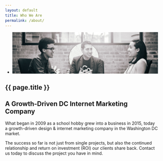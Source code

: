 ```yaml
---
layout: default
title: Who We Are
permalink: /about/
---
```


<section class="hero-slider">
  <div class="flash-gallery-wrapper">
    <ul class="flash-gallery bx-slider">
      <li><img src="/assets/images/about-suego.jpg" alt="group meeting" alt="About Us"/></li>
    </ul> 
  </div> 
</section>

<section class="content active">
  <h1 class="page-title">{{ page.title }}</h1>
  <h2>A Growth-Driven DC Internet Marketing Company</h2>
  <p>What began in 2009 as a school hobby grew into a business in 2015, today a growth-driven design &amp; internet marketing company in the Washington DC market.</p>
  <p>The success so far is not just from single projects, but also the continued relationship and return on investment (ROI) our clients share back. Contact us today to discuss the project you have in mind.</p>
</section>
